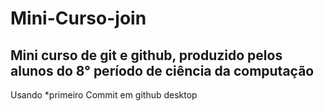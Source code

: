 # Mini-Curso-join
Mini curso de git e github, produzido pelos alunos do 8° período de ciência da computação
---
Usando *primeiro Commit em github desktop
